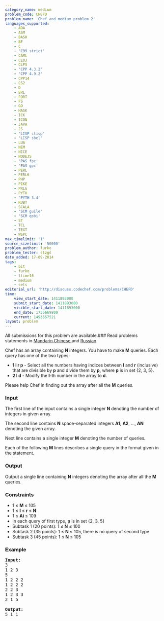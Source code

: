 ```yaml
---
category_name: medium
problem_code: CHEFD
problem_name: 'Chef and medium problem 2'
languages_supported:
    - ADA
    - ASM
    - BASH
    - BF
    - C
    - 'C99 strict'
    - CAML
    - CLOJ
    - CLPS
    - 'CPP 4.3.2'
    - 'CPP 4.9.2'
    - CPP14
    - CS2
    - D
    - ERL
    - FORT
    - FS
    - GO
    - HASK
    - ICK
    - ICON
    - JAVA
    - JS
    - 'LISP clisp'
    - 'LISP sbcl'
    - LUA
    - NEM
    - NICE
    - NODEJS
    - 'PAS fpc'
    - 'PAS gpc'
    - PERL
    - PERL6
    - PHP
    - PIKE
    - PRLG
    - PYTH
    - 'PYTH 3.4'
    - RUBY
    - SCALA
    - 'SCM guile'
    - 'SCM qobi'
    - ST
    - TCL
    - TEXT
    - WSPC
max_timelimit: '1'
source_sizelimit: '50000'
problem_author: furko
problem_tester: stzgd
date_added: 17-09-2014
tags:
    - bit
    - furko
    - ltime16
    - medium
    - sets
editorial_url: 'http://discuss.codechef.com/problems/CHEFD'
time:
    view_start_date: 1411893000
    submit_start_date: 1411893000
    visible_start_date: 1411893000
    end_date: 1735669800
    current: 1493557521
layout: problem
---
```

All submissions for this problem are available.###  Read problems statements in [Mandarin Chinese ](http://www.codechef.com/download/translated/LTIME16/mandarin/CHEFD.pdf) and [Russian](http://www.codechef.com/download/translated/LTIME16/russian/CHEFD.pdf).

Chef has an array containing **N** integers. You have to make **M** queries. Each query has one of the two types:

- **1 l r p** - Select all the numbers having indices between **l** and **r** (inclusive) that are divisible by **p** and divide them by **p**,
     where **p** is in set {2, 3, 5}.
- **2 l d** - Modify the **l**-th number in the array to **d**.

Please help Chef in finding out the array after all the **M** queries.

### Input

The first line of the input contains a single integer **N** denoting the number of integers in given array.

The second line contains **N** space-separated integers **A1**, **A2**, ..., **AN** denoting the given array.

Next line contains a single integer **M** denoting the number of queries.

Each of the following **M** lines describes a single query in the format given in the statement.

### Output

 Output a single line containing **N** integers denoting the array after all the **M** queries.

### Constraints

- 1 ≤ **M** ≤ 105
- 1 ≤ **l** ≤ **r** ≤ **N**
- 1 ≤ **Ai** ≤ 109
- In each query of first type, **p** is in set {2, 3, 5}
- Subtask 1 (20 points): 1 ≤ **N** ≤ 100
- Subtask 2 (35 points): 1 ≤ **N** ≤ 105, there is no query of second type
- Subtask 3 (45 points): 1 ≤ **N** ≤ 105

### Example

<pre>
<b>Input:</b>
3
1 2 3
5
1 2 2 2
1 2 2 2
2 2 3
1 2 3 3
2 1 5

<b>Output:</b>
5 1 1
</pre>